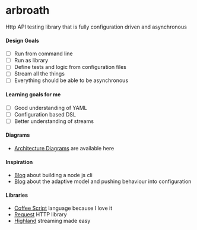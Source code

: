# arbroath
Http API testing library that is fully configuration driven and asynchronous

#### Design Goals

- [ ] Run from command line
- [ ] Run as library
- [ ] Define tests and logic from configuration files
- [ ] Stream all the things
- [ ] Everything should be able to be asynchronous

#### Learning goals for me

- [ ] Good understanding of YAML
- [ ] Configuration based DSL
- [ ] Better understanding of streams

#### Diagrams

- [Architecture Diagrams](./diagrams/README.md) are available here

#### Inspiration

- [Blog](https://developer.atlassian.com/blog/2015/11/scripting-with-node/) about building a node js cli
- [Blog](http://martinfowler.com/articles/refactoring-adaptive-model.html) about the adaptive model and pushing behaviour into configuration

#### Libraries

- [Coffee Script](http://coffeescript.org/) language because I love it
- [Request](https://github.com/request/request) HTTP library
- [Highland](http://highlandjs.org/) streaming made easy
